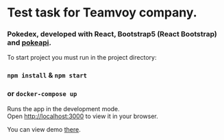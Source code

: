 # Test task for Teamvoy company.

### Pokedex, developed with React, Bootstrap5 (React Bootstrap) and [pokeapi](https://pokeapi.co/).

To start project you must run in the project directory:

### `npm install` & `npm start`
### or `docker-compose up`

Runs the app in the development mode.\
Open [http://localhost:3000](http://localhost:3000) to view it in your browser.

You can view demo [there](https://exsumbit.github.io/teamvoy_tt/).